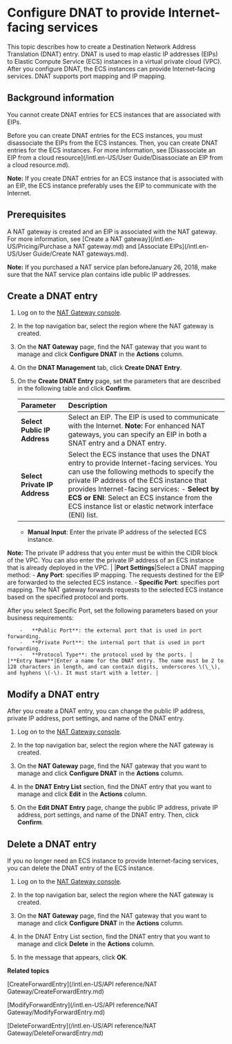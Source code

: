# Configure DNAT to provide Internet-facing services

This topic describes how to create a Destination Network Address Translation \(DNAT\) entry. DNAT is used to map elastic IP addresses \(EIPs\) to Elastic Compute Service \(ECS\) instances in a virtual private cloud \(VPC\). After you configure DNAT, the ECS instances can provide Internet-facing services. DNAT supports port mapping and IP mapping.

## Background information

You cannot create DNAT entries for ECS instances that are associated with EIPs.

Before you can create DNAT entries for the ECS instances, you must disassociate the EIPs from the ECS instances. Then, you can create DNAT entries for the ECS instances. For more information, see [Disassociate an EIP from a cloud resource](/intl.en-US/User Guide/Disassociate an EIP from a cloud resource.md).

**Note:** If you create DNAT entries for an ECS instance that is associated with an EIP, the ECS instance preferably uses the EIP to communicate with the Internet.

## Prerequisites

A NAT gateway is created and an EIP is associated with the NAT gateway. For more information, see [Create a NAT gateway](/intl.en-US/Pricing/Purchase a NAT gateway.md) and [Associate EIPs](/intl.en-US/User Guide/Create NAT gateways.md).

**Note:** If you purchased a NAT service plan beforeJanuary 26, 2018, make sure that the NAT service plan contains idle public IP addresses.

## Create a DNAT entry

1.  Log on to the [NAT Gateway console](https://vpc.console.aliyun.com/nat).

2.  In the top navigation bar, select the region where the NAT gateway is created.

3.  On the **NAT Gateway** page, find the NAT gateway that you want to manage and click **Configure DNAT** in the **Actions** column.

4.  On the **DNAT Management** tab, click **Create DNAT Entry**.

5.  On the **Create DNAT Entry** page, set the parameters that are described in the following table and click **Confirm**.

    |Parameter|Description|
    |:--------|:----------|
    |**Select Public IP Address**|Select an EIP. The EIP is used to communicate with the Internet. **Note:** For enhanced NAT gateways, you can specify an EIP in both a SNAT entry and a DNAT entry. |
    |**Select Private IP Address**|Select the ECS instance that uses the DNAT entry to provide Internet-facing services. You can use the following methods to specify the private IP address of the ECS instance that provides Internet-facing services:     -   **Select by ECS or ENI**: Select an ECS instance from the ECS instance list or elastic network interface \(ENI\) list.
    -   **Manual Input**: Enter the private IP address of the selected ECS instance.

**Note:** The private IP address that you enter must be within the CIDR block of the VPC. You can also enter the private IP address of an ECS instance that is already deployed in the VPC. |
    |**Port Settings**|Select a DNAT mapping method:     -   **Any Port**: specifies IP mapping. The requests destined for the EIP are forwarded to the selected ECS instance.
    -   **Specific Port**: specifies port mapping. The NAT gateway forwards requests to the selected ECS instance based on the specified protocol and ports.

After you select Specific Port, set the following parameters based on your business requirements:

        -   **Public Port**: the external port that is used in port forwarding.
        -   **Private Port**: the internal port that is used in port forwarding.
        -   **Protocol Type**: the protocol used by the ports. |
    |**Entry Name**|Enter a name for the DNAT entry. The name must be 2 to 128 characters in length, and can contain digits, underscores \(\_\), and hyphens \(-\). It must start with a letter. |


## Modify a DNAT entry

After you create a DNAT entry, you can change the public IP address, private IP address, port settings, and name of the DNAT entry.

1.  Log on to the [NAT Gateway console](https://vpc.console.aliyun.com/nat).

2.  In the top navigation bar, select the region where the NAT gateway is created.

3.  On the **NAT Gateway** page, find the NAT gateway that you want to manage and click **Configure DNAT** in the **Actions** column.

4.  In the **DNAT Entry List** section, find the DNAT entry that you want to manage and click **Edit** in the **Actions** column.

5.  On the **Edit DNAT Entry** page, change the public IP address, private IP address, port settings, and name of the DNAT entry. Then, click **Confirm**.


## Delete a DNAT entry

If you no longer need an ECS instance to provide Internet-facing services, you can delete the DNAT entry of the ECS instance.

1.  Log on to the [NAT Gateway console](https://vpc.console.aliyun.com/nat).

2.  In the top navigation bar, select the region where the NAT gateway is created.

3.  On the **NAT Gateway** page, find the NAT gateway that you want to manage and click **Configure DNAT** in the **Actions** column.

4.  In the DNAT Entry List section, find the DNAT entry that you want to manage and click **Delete** in the **Actions** column.

5.  In the message that appears, click **OK**.


**Related topics**  


[CreateForwardEntry](/intl.en-US/API reference/NAT Gateway/CreateForwardEntry.md)

[ModifyForwardEntry](/intl.en-US/API reference/NAT Gateway/ModifyForwardEntry.md)

[DeleteForwardEntry](/intl.en-US/API reference/NAT Gateway/DeleteForwardEntry.md)


